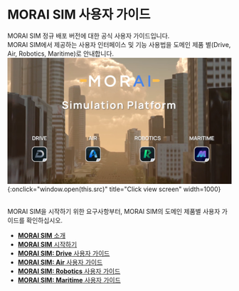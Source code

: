# MORAI SIM 사용자 가이드

MORAI SIM 정규 배포 버전에 대한 공식 사용자 가이드입니다. <br>
MORAI SIM에서 제공하는 사용자 인터페이스 및 기능 사용법을 도메인 제품 별(Drive, Air, Robotics, Maritime)로 안내합니다.
![Image title](./img/sim-ug.png){:onclick="window.open(this.src)" title="Click view screen" width=1000}

<br>
MORAI SIM을 시작하기 위한 요구사항부터, MORAI SIM의 도메인 제품별 사용자 가이드를 확인하십시오.

 - [**MORAI SIM** 소개](intro)
 - [**MORAI SIM** 시작하기](getting-started)
 - [**MORAI SIM: Drive** 사용자 가이드](simdrive)
 - [**MORAI SIM: Air** 사용자 가이드](simair)
 - [**MORAI SIM: Robotics** 사용자 가이드](simrobot)
 - [**MORAI SIM: Maritime** 사용자 가이드](simmari)